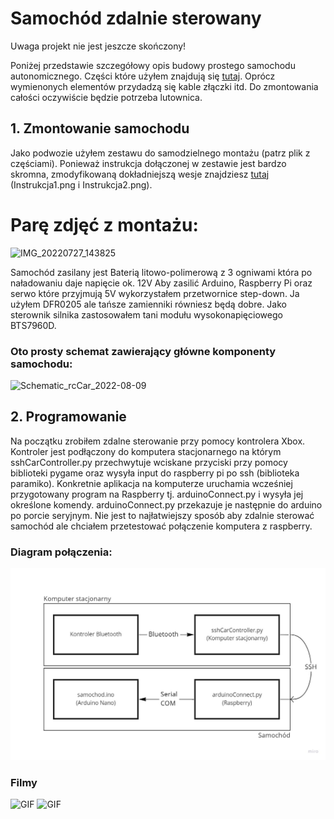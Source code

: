 # Samochód zdalnie sterowany
Uwaga projekt nie jest jeszcze skończony!

Poniżej przedstawie szczegółowy opis budowy prostego samochodu autonomicznego. Części które użyłem znajdują się [tutaj](https://github.com/M1chol/rcCar/blob/main/Inne/czesci.md). Oprócz wymienonych elementów przydadzą się kable złączki itd. Do zmontowania całości oczywiście będzie potrzeba lutownica.

## 1. Zmontowanie samochodu
Jako podwozie użyłem zestawu do samodzielnego montażu (patrz plik z częściami). Ponieważ instrukcja dołączonej w zestawie jest bardzo skromna, zmodyfikowaną dokładniejszą wesje znajdziesz [tutaj](https://github.com/M1chol/rcCar/blob/main/Zdjęcia/Schematy) (Instrukcja1.png i Instrukcja2.png). 

# Parę zdjęć z montażu:
![IMG_20220727_143825](https://user-images.githubusercontent.com/106252516/184039809-f9397042-ed86-4d5f-9c24-03a827240d34.png)


Samochód zasilany jest Baterią litowo-polimerową z 3 ogniwami która po naładowaniu daje napięcie ok. 12V Aby zasilić Arduino, Raspberry Pi oraz serwo które przyjmują 5V wykorzystałem przetwornice step-down. Ja użyłem DFR0205 ale tańsze zamienniki równiesz będą dobre. Jako sterownik silnika zastosowałem tani modułu wysokonapięciowego BTS7960D.


### Oto prosty schemat zawierający główne komponenty samochodu:
![Schematic_rcCar_2022-08-09](https://user-images.githubusercontent.com/106252516/183687655-5ca91baa-e46a-4876-8bab-b56d4de04d62.png)

## 2. Programowanie
Na początku zrobiłem zdalne sterowanie przy pomocy kontrolera Xbox. Kontroler jest podłączony do komputera stacjonarnego na którym sshCarController.py przechwytuje wciskane przyciski przy pomocy biblioteki pygame oraz wysyła input do raspberry pi po ssh (biblioteka paramiko). Konkretnie aplikacja na komputerze uruchamia wcześniej przygotowany program na Raspberry tj. arduinoConnect.py i wysyła jej określone komendy. arduinoConnect.py przekazuje je następnie do arduino po porcie seryjnym. Nie jest to najłatwiejszy sposób aby zdalnie sterować samochód ale chciałem przetestować połączenie komputera z raspberry.
### Diagram połączenia:
![IMG](https://github.com/M1chol/rcCar/blob/main/Zdjęcia/Schematy/ScriptsDiagram1.jpg)

### Filmy
![GIF](https://github.com/M1chol/rcCar/blob/main/Zdjęcia/Budowa/DrivingTestAinm.gif)
![GIF](https://github.com/M1chol/rcCar/blob/main/Zdjęcia/Budowa/DrivingTestAinm2.gif)
